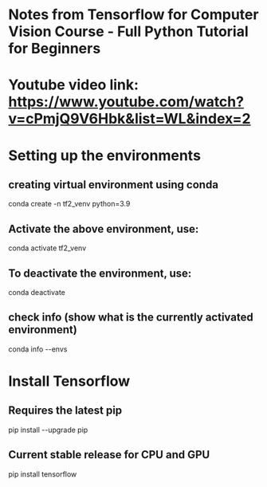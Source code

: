 # Notes from Tensorflow for Computer Vision Course - Full Python Tutorial for Beginners
# Youtube video link: https://www.youtube.com/watch?v=cPmjQ9V6Hbk&list=WL&index=2

# Setting up the environments

## creating virtual environment using conda

conda create -n tf2_venv python=3.9

## Activate the above environment, use:

conda activate tf2_venv

## To deactivate the environment, use:

conda deactivate

## check info (show what is the currently activated environment)

conda info --envs

# Install Tensorflow

## Requires the latest pip

pip install --upgrade pip

## Current stable release for CPU and GPU

pip install tensorflow
